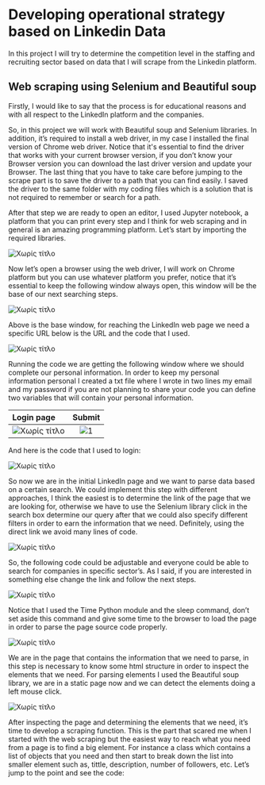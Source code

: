 # Developing operational strategy based on Linkedin Data
In this project I will try to determine the competition level in the staffing and recruiting sector based on data that I will scrape from the Linkedin platform.

## Web scraping using Selenium and Beautiful soup 
Firstly, I would like to say that the process is for educational reasons and with all respect to the LinkedIn platform and the companies. 

So, in this project we will work with Beautiful soup and Selenium libraries. In addition, it’s required to install a web driver, in my case I installed the final version of Chrome web driver. Notice that it's essential to find the driver that works with your current browser version, if you don’t know your Browser version you can download the last driver version and update your Browser. The last thing that you have to take care before jumping to the scrape part is to save the driver to a path that you can find easily. I saved the driver to the same folder with my coding files which is a solution that is not required to remember or search for a path.

After that step we are ready to open an editor, I used Jupyter notebook, a platform that you can print every step and I think for web scraping and in general is an amazing programming platform. Let’s start by importing the required libraries. 

![Χωρίς τίτλο](https://user-images.githubusercontent.com/66875726/103679154-2aae9680-4f8d-11eb-9a7b-3ae0584f8f10.png)

Now let’s open a browser using the web driver, I will work on Chrome platform but you can use whatever platform you prefer, notice that it’s essential to keep the  following window always open, this window will be the base of our next searching steps.

![Χωρίς τίτλο](https://user-images.githubusercontent.com/66875726/103694310-7704d100-4fa3-11eb-83ef-cfd2b881aa05.png)

Above is the base window, for reaching the LinkedIn web page we need a specific URL below is the URL and the code that I used.

![Χωρίς τίτλο](https://user-images.githubusercontent.com/66875726/103694779-322d6a00-4fa4-11eb-9127-50b88928d0af.png)

Running the code we are getting the following window where we should complete our personal information. In order to keep my personal information personal I created a txt file where I wrote in two lines my email and my password if you are not planning to share your code you can define two variables that will contain your personal information.


| Login page  | Submit     | 
| :---         |     :---:      |      
| ![Χωρίς τίτλο](https://user-images.githubusercontent.com/66875726/103699197-41fc7c80-4fab-11eb-8930-290f0d3e6fac.png)  |  ![1](https://user-images.githubusercontent.com/66875726/103698889-b8e54580-4faa-11eb-8b39-2bd02e6081b1.png) |

And here is the code that I used to login:



![Χωρίς τίτλο](https://user-images.githubusercontent.com/66875726/103701301-702f8b80-4fae-11eb-91be-7c7dd3ad281e.png)

So now we are in the initial LinkedIn page and we want to parse data based on a certain search. We could implement this step with different approaches, I think the easiest is to determine the link of the page that we are looking for, otherwise we have to use the Selenium library click in the search box determine our query after that we could also specify different filters in order to earn the information that we need. Definitely, using the direct link we avoid many lines of code.

![Χωρίς τίτλο](https://user-images.githubusercontent.com/66875726/103703411-31023a00-4fb0-11eb-8c0f-fe9cff784650.png)

So, the following code could be adjustable and everyone could be able to search for companies in specific sector’s. As I said, if you are interested in something else change the link and follow the next steps.

![Χωρίς τίτλο](https://user-images.githubusercontent.com/66875726/103704090-5e9bb300-4fb1-11eb-81a1-c1dcb03c23ba.png)

Notice that I used the Time Python module and the sleep command, don’t set aside this command and give some time to the browser to load the page in order to parse the page source code properly.

![Χωρίς τίτλο](https://user-images.githubusercontent.com/66875726/103704801-8d665900-4fb2-11eb-9f5c-b515455be378.png)

We are in the page that contains the information that we need to parse, in this step is necessary to know some html structure in order to inspect the elements that we need. For parsing elements I used the Beautiful soup library, we are in a static page now and we can detect the elements doing a left mouse click.

![Χωρίς τίτλο](https://user-images.githubusercontent.com/66875726/103705829-690b7c00-4fb4-11eb-907c-aee6c4bcf9b7.png)

After inspecting the page and determining the elements that we need, it’s time to develop a scraping function. This is the part that scared me when I started with the web scraping but the easiest way to reach what you need from a page is to find a big element. For instance a class which contains a list of objects that you need and then start to break down the list into smaller element such as, tittle, description, number of followers, etc. Let’s jump to the point and see the code: 
